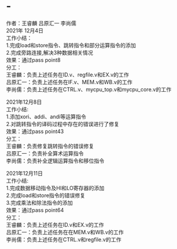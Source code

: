 # -
作者：王睿麟 吕原汇一 李尚儒\
2021年 12月4日\
工作小结：\
1.完成load和store指令、跳转指令和部分运算指令的添加\
2.完成旁路连接,解决3种数据相关情况\
效果：通过pass point8\
分工：\
王睿麟：负责上述任务在ID.v、regfile.v和EX.v的工作\
吕原汇一：负责上述任务在IF.v、MEM.v和WB.v的工作\
李尚儒：负责上述任务在CTRL.v、mycpu_top.v和mycpu_core.v的工作


2021年12月8日\
工作小结:\
1.添加xori、addi、andi等运算指令\
2.对跳转指令的译码过程中存在的错误进行了修复\
效果：通过pass point43\
分工：\
王睿麟：负责修复跳转指令的错误修复\
吕原汇一：负责补全算术运算指令\
李尚儒：负责补全逻辑运算指令和移位指令


2021年12月11日\
工作小结:\
1.完成数据移动指令及HI和LO寄存器的添加\
2.完成load和store指令的错误修复\
3.完成乘法和除法指令的添加\
效果：通过pass point64\
分工：\
王睿麟：负责上述任务在ID.v和EX.v的工作\
吕原汇一：负责上述任务在在MEM.v和WB.v的工作\
李尚儒：负责上述任务在CTRL.v和regfile.v的工作
